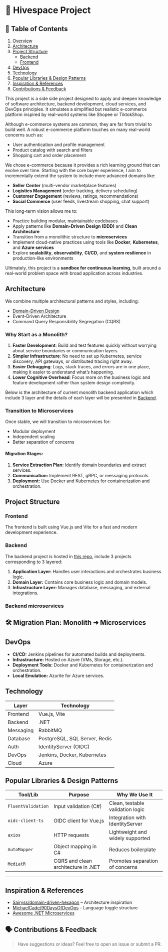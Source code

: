# 🛒 Hivespace Project

<!-- > A side project to learn and apply acquired knowledge in architecture, design, cloud, and DevOps principles, including microservices, domain-driven design, and Azure. We aim to build an e-commerce system designed for scalability and adaptability to address key challenges in the e-commerce space.   -->
<!-- > [🇻🇳 Xem bản Tiếng Việt tại đây](./README.vi.md) -->

## 📖 Table of Contents
1. [﻿Overview](#overview) 
2. [﻿Architecture](#architecture) 
3. [﻿Project Structure](#project-structure) 
    - [﻿Backend](#backend) 
    - [﻿Frontend](#frontend) 
4. [﻿DevOps](#devops) 
5. [﻿Technology](#technology) 
6. [﻿Popular Libraries & Design Patterns](#popular-libraries--design-patterns) 
7. [﻿Inspiration & References](#inspiration--references) 
8. [﻿Contributions & Feedback](#contributions--feedback) 


This project is a side side project designed to apply and deepen knowledge of software architecture, backend development, cloud services, and DevOps principles. It simulates a simplified but realistic e-commerce platform inspired by real-world systems like Shopee or TiktokShop.

Although e-commerce systems are common, they are far from trivial to build well. A robust e-commerce platform touches on many real-world concerns such as:
- User authentication and profile management
- Product catalog with search and filters
- Shopping cart and order placement
<!-- - Inventory and pricing management
- Payment and shipping simulation
- Admin panel for product and order management (WIP)
- Feature flags and background jobs
- Designed for extensibility and service separation -->


We chose e-commerce because it provides a rich learning ground that can evolve over time. Starting with the core buyer experience, I aim to incrementally extend the system to include more advanced domains like:
- **Seller Center** (multi-vendor marketplace features)
- **Logistics Management** (order tracking, delivery scheduling)
- **Customer Engagement** (reviews, ratings, recommendations)
- **Social Commerce** (user feeds, livestream shopping, chat support)

This long-term vision allows me to:

- Practice building modular, maintainable codebases  
- Apply patterns like **Domain-Driven Design (DDD)** and **Clean Architecture**  
- Transition from a monolithic structure to **microservices**  
- Implement cloud-native practices using tools like **Docker**, **Kubernetes**, and **Azure services**  
- Explore **scalability**, **observability**, **CI/CD**, and **system resilience** in production-like environments  

Ultimately, this project is a **sandbox for continuous learning**, built around a real-world problem space with broad application across industries.


## Architecture

We combine multiple architectural patterns and styles, including:
- [Domain-Driven Design](../architecture/domain-driven-design.md)
- Event-Driven Architecture
- Command Query Responsibility Segregation (CQRS)

### Why Start as a Monolith?
1. **Faster Development**: Build and test features quickly without worrying about service boundaries or communication layers.
2. **Simpler Infrastructure**: No need to set up Kubernetes, service discovery, API gateways, or distributed tracing right away.
3. **Easier Debugging**: Logs, stack traces, and errors are in one place, making it easier to understand what’s happening.
4. **Lower Cognitive Overhead**: Focus more on the business logic and feature development rather than system design complexity.

Below is the architecture of current monolith backend application which include 3 layer and the details of each layer will be presented in [Backend](#backend).

### Transition to Microservices
Once stable, we will transition to microservices for:
- Modular deployment
- Independent scaling
- Better separation of concerns

#### Migration Stages:
1. **Service Extraction Plan:** Identify domain boundaries and extract services.
2. **Communication:** Implement REST, gRPC, or messaging protocols.
3. **Deployment:** Use Docker and Kubernetes for containerization and orchestration.


## Project Structure

### Frontend
The frontend is built using Vue.js and Vite for a fast and modern development experience.

### Backend
The backend project is hosted in [this repo](https://github.com/HiveSpaceTeam/hivespace.backend), include 3 projects corresponding to 3 layered:
1. **Application Layer:** Handles user interactions and orchestrates business logic.
2. **Domain Layer:** Contains core business logic and domain models.
3. **Infrastructure Layer:** Manages database, messaging, and external integrations.

### Backend microservices


## 🛠️ Migration Plan: Monolith ➜ Microservices


## DevOps

- **CI/CD:** Jenkins pipelines for automated builds and deployments.
- **Infrastructure:** Hosted on Azure (VMs, Storage, etc.).
- **Deployment Tools:** Docker and Kubernetes for containerization and orchestration.
- **Local Emulation:** Azurite for Azure services.


## Technology

| Layer        | Technology                    |
|--------------|-------------------------------|
| Frontend     | Vue.js, Vite                  |
| Backend      | .NET                          |
| Messaging    | RabbitMQ                      |
| Database     | PostgreSQL, SQL Server, Redis |
| Auth         | IdentityServer (OIDC)         |
| DevOps       | Jenkins, Docker, Kubernetes   |
| Cloud        | Azure                         |


## Popular Libraries & Design Patterns

| Tool/Lib               | Purpose                               | Why We Use It                            |
|------------------------|----------------------------------------|------------------------------------------|
| `FluentValidation`     | Input validation (C#)                 | Clean, testable validation logic         |
| `oidc-client-ts`       | OIDC client for Vue.js                | Integration with IdentityServer          |
| `axios`                | HTTP requests                         | Lightweight and widely supported         |
| `AutoMapper`           | Object mapping in C#                  | Reduces boilerplate                      |
| `MediatR`              | CQRS and clean architecture in .NET   | Promotes separation of concerns          |

---

## Inspiration & References

- [Sairyss/domain-driven-hexagon](https://github.com/Sairyss/domain-driven-hexagon) – Architecture inspiration
- [MichaelCade/90DaysOfDevOps](https://github.com/MichaelCade/90DaysOfDevOps) – Language toggle structure
- [Awesome .NET Microservices](https://github.com/thangchung/awesome-dotnet-core#microservices)

## 🗣️ Contributions & Feedback

> Have suggestions or ideas? Feel free to open an issue or submit a PR.
